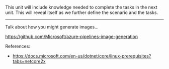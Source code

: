This unit will include knowledge needed to complete the tasks in the next unit. This will reveal itself as we further define the scenario and the tasks.

-----

Talk about how you might generate images...

https://github.com/Microsoft/azure-pipelines-image-generation

References:
* https://docs.microsoft.com/en-us/dotnet/core/linux-prerequisites?tabs=netcore2x
